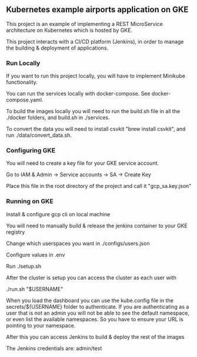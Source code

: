 ## Kubernetes example airports application on GKE

This project is an example of implementing a REST MicroService architecture on Kubernetes which is hosted by GKE.

This project interacts with a CI/CD platform (Jenkins), in order to manage the building & deployment of applications.

### Run Locally

If you want to run this project locally, you will have to implement Minikube functionality. 

You can run the services locally with docker-compose. See docker-compose.yaml.

To build the images locally you will need to run the build.sh file in all the ./docker folders, and build.sh in ./services.

To convert the data you will need to install csvkit "brew install csvkit", and run ./data/convert_data.sh.

### Configuring GKE

You will need to create a key file for your GKE service account.

Go to IAM & Admin -> Service accounts -> SA -> Create Key

Place this file in the root directory of the project and call it "gcp_sa.key.json"

### Running on GKE

Install & configure gcp cli on local machine

You will need to manually build & release the jenkins container to your GKE registry

Change which userspaces you want in ./configs/users.json

Configure values in .env

Run ./setup.sh

After the cluster is setup you can access the cluster as each user with

./run.sh "$USERNAME"

When you load the dashboard you can use the kube.config file in the secrets/${USERNAME} folder to authenticate. If you are authenticating as a user that is not an admin you will not be able to see the default namespace, or even list the available namespaces. So you have to ensure your URL is pointing to your namespace.

After this you can access Jenkins to build & deploy the rest of the images

The Jenkins credentials are: admin/test